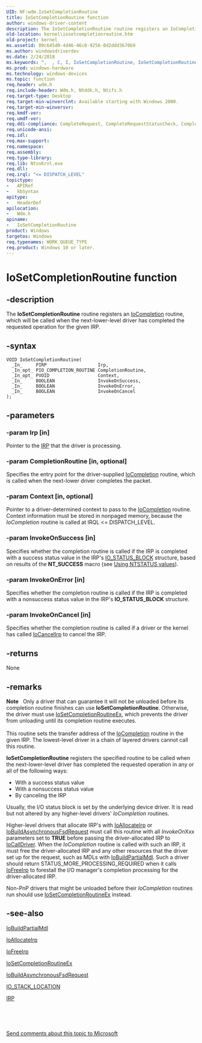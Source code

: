 ```yaml
---
UID: NF:wdm.IoSetCompletionRoutine
title: IoSetCompletionRoutine function
author: windows-driver-content
description: The IoSetCompletionRoutine routine registers an IoCompletion routine, which will be called when the next-lower-level driver has completed the requested operation for the given IRP.
old-location: kernel\iosetcompletionroutine.htm
old-project: kernel
ms.assetid: 09c645d0-4d46-46c0-9256-8d2ddd3670b9
ms.author: windowsdriverdev
ms.date: 2/24/2018
ms.keywords: ",  , C, I, IoSetCompletionRoutine, IoSetCompletionRoutine routine [Kernel-Mode Driver Architecture], R, S, e, i, k104_cbc51352-796e-4b64-9725-7d8a08c4aea9.xml, kernel.iosetcompletionroutine, l, m, n, o, p, t, u, wdm/IoSetCompletionRoutine"
ms.prod: windows-hardware
ms.technology: windows-devices
ms.topic: function
req.header: wdm.h
req.include-header: Wdm.h, Ntddk.h, Ntifs.h
req.target-type: Desktop
req.target-min-winverclnt: Available starting with Windows 2000.
req.target-min-winversvr: 
req.kmdf-ver: 
req.umdf-ver: 
req.ddi-compliance: CompleteRequest, CompleteRequestStatusCheck, CompletionRoutineRegistered, IoAllocateForward, IoAllocateIrpSignalEventInCompletion, IoAllocateIrpSignalEventInCompletion2, IoAllocateIrpSignalEventInCompletion3, IoAllocateIrpSignalEventInCompletionTimeout, IoBuildFsdForward, IoBuildFsdIrpSignalEventInCompletion, IoBuildFsdIrpSignalEventInCompletion2, IoBuildFsdIrpSignalEventInCompletion3, IoBuildFsdIrpSignalEventInCompletionTimeout, IoSetCompletionRoutineNonPnpDriver, LowerDriverReturn, MarkPower, MarkPowerDown, MarkQueryRelations, MarkStartDevice, PendedCompletedRequest, SignalEventInCompletion, SignalEventInCompletion2, SignalEventInCompletion3, StartDeviceWait, StartDeviceWait3, SetCompletionRoutineFromDispatch, IoFreeIrp
req.unicode-ansi: 
req.idl: 
req.max-support: 
req.namespace: 
req.assembly: 
req.type-library: 
req.lib: NtosKrnl.exe
req.dll: 
req.irql: "<= DISPATCH_LEVEL"
topictype:
-	APIRef
-	kbSyntax
apitype:
-	HeaderDef
apilocation:
-	Wdm.h
apiname:
-	IoSetCompletionRoutine
product: Windows
targetos: Windows
req.typenames: WORK_QUEUE_TYPE
req.product: Windows 10 or later.
---
```


# IoSetCompletionRoutine function


## -description


The <b>IoSetCompletionRoutine</b> routine registers an <a href="..\wdm\nc-wdm-io_completion_routine.md">IoCompletion</a> routine, which will be called when the next-lower-level driver has completed the requested operation for the given IRP. 


## -syntax


````
VOID IoSetCompletionRoutine(
  _In_     PIRP                   Irp,
  _In_opt_ PIO_COMPLETION_ROUTINE CompletionRoutine,
  _In_opt_ PVOID                  Context,
  _In_     BOOLEAN                InvokeOnSuccess,
  _In_     BOOLEAN                InvokeOnError,
  _In_     BOOLEAN                InvokeOnCancel
);
````


## -parameters




### -param Irp [in]

Pointer to the <a href="..\wdm\ns-wdm-_irp.md">IRP</a> that the driver is processing. 


### -param CompletionRoutine [in, optional]

Specifies the entry point for the driver-supplied <a href="..\wdm\nc-wdm-io_completion_routine.md">IoCompletion</a> routine, which is called when the next-lower driver completes the packet.


### -param Context [in, optional]

Pointer to a driver-determined context to pass to the <a href="..\wdm\nc-wdm-io_completion_routine.md">IoCompletion</a> routine. Context information must be stored in nonpaged memory, because the <i>IoCompletion</i> routine is called at IRQL &lt;= DISPATCH_LEVEL. 


### -param InvokeOnSuccess [in]

Specifies whether the completion routine is called if the IRP is completed with a success status value in the IRP's <a href="..\wdm\ns-wdm-_io_status_block.md">IO_STATUS_BLOCK</a> structure, based on results of the <b>NT_SUCCESS</b> macro (see <a href="https://msdn.microsoft.com/library/windows/hardware/ff565436">Using NTSTATUS values</a>). 


### -param InvokeOnError [in]

Specifies whether the completion routine is called if the IRP is completed with a nonsuccess status value in the IRP's <b>IO_STATUS_BLOCK</b> structure.


### -param InvokeOnCancel [in]

Specifies whether the completion routine is called if a driver or the kernel has called <a href="..\wdm\nf-wdm-iocancelirp.md">IoCancelIrp</a> to cancel the IRP.


## -returns



None




## -remarks



<div class="alert"><b>Note</b>    Only a driver that can guarantee it will not be unloaded before its completion routine finishes can use <b>IoSetCompletionRoutine</b>. Otherwise, the driver must use <a href="..\wdm\nf-wdm-iosetcompletionroutineex.md">IoSetCompletionRoutineEx</a>, which prevents the driver from unloading until its completion routine executes.</div>
<div> </div>
This routine sets the transfer address of the <a href="..\wdm\nc-wdm-io_completion_routine.md">IoCompletion</a> routine in the given IRP. The lowest-level driver in a chain of layered drivers cannot call this routine.

<b>IoSetCompletionRoutine</b> registers the specified routine to be called when the next-lower-level driver has completed the requested operation in any or all of the following ways:

<ul>
<li>
With a success status value

</li>
<li>
With a nonsuccess status value

</li>
<li>
By canceling the IRP

</li>
</ul>
Usually, the I/O status block is set by the underlying device driver. It is read but not altered by any higher-level drivers' <i>IoCompletion</i> routines.

Higher-level drivers that allocate IRP's with <a href="..\wdm\nf-wdm-ioallocateirp.md">IoAllocateIrp</a> or <a href="..\wdm\nf-wdm-iobuildasynchronousfsdrequest.md">IoBuildAsynchronousFsdRequest</a> must call this routine with all <i>InvokeOn</i>Xxx parameters set to <b>TRUE</b> before passing the driver-allocated IRP to <a href="..\wdm\nf-wdm-iocalldriver.md">IoCallDriver</a>. When the <i>IoCompletion</i> routine is called with such an IRP, it must free the driver-allocated IRP and any other resources that the driver set up for the request, such as MDLs with <a href="..\wdm\nf-wdm-iobuildpartialmdl.md">IoBuildPartialMdl</a>. Such a driver should return STATUS_MORE_PROCESSING_REQUIRED when it calls <a href="..\wdm\nf-wdm-iofreeirp.md">IoFreeIrp</a> to forestall the I/O manager's completion processing for the driver-allocated IRP.

Non-PnP drivers that might be unloaded before their <i>IoCompletion</i> routines run should use <a href="..\wdm\nf-wdm-iosetcompletionroutineex.md">IoSetCompletionRoutineEx</a> instead.




## -see-also

<a href="..\wdm\nf-wdm-iobuildpartialmdl.md">IoBuildPartialMdl</a>



<a href="..\wdm\nf-wdm-ioallocateirp.md">IoAllocateIrp</a>



<a href="..\wdm\nf-wdm-iofreeirp.md">IoFreeIrp</a>



<a href="..\wdm\nf-wdm-iosetcompletionroutineex.md">IoSetCompletionRoutineEx</a>



<a href="..\wdm\nf-wdm-iobuildasynchronousfsdrequest.md">IoBuildAsynchronousFsdRequest</a>



<a href="..\wdm\ns-wdm-_io_stack_location.md">IO_STACK_LOCATION</a>



<a href="..\wdm\ns-wdm-_irp.md">IRP</a>



 

 

<a href="mailto:wsddocfb@microsoft.com?subject=Documentation%20feedback [kernel\kernel]:%20IoSetCompletionRoutine routine%20 RELEASE:%20(2/24/2018)&amp;body=%0A%0APRIVACY STATEMENT%0A%0AWe use your feedback to improve the documentation. We don't use your email address for any other purpose, and we'll remove your email address from our system after the issue that you're reporting is fixed. While we're working to fix this issue, we might send you an email message to ask for more info. Later, we might also send you an email message to let you know that we've addressed your feedback.%0A%0AFor more info about Microsoft's privacy policy, see http://privacy.microsoft.com/en-us/default.aspx." title="Send comments about this topic to Microsoft">Send comments about this topic to Microsoft</a>

